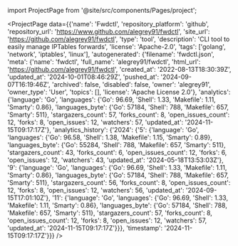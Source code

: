 
import ProjectPage from '@site/src/components/Pages/project';

<ProjectPage
    data={{'name': 'Fwdctl', 'repository_platform': 'github', 'repository_url': 'https://www.github.com/alegrey91/fwdctl', 'site_url': 'https://github.com/alegrey91/fwdctl', 'type': 'tool', 'description': 'CLI tool to easily manage IPTables forwards', 'license': 'Apache-2.0', 'tags': ['golang', 'network', 'iptables', 'linux'], 'autogenerated': {'filename': 'fwdctl.json', 'meta': {'name': 'fwdctl', 'full_name': 'alegrey91/fwdctl', 'html_url': 'https://github.com/alegrey91/fwdctl', 'created_at': '2022-08-13T18:30:39Z', 'updated_at': '2024-10-01T08:46:29Z', 'pushed_at': '2024-09-07T16:19:46Z', 'archived': false, 'disabled': false, 'owner': 'alegrey91', 'owner_type': 'User', 'topics': [], 'license': 'Apache License 2.0'}, 'analytics': {'language': 'Go', 'languages': {'Go': 96.69, 'Shell': 1.33, 'Makefile': 1.11, 'Smarty': 0.86}, 'languages_byte': {'Go': 57184, 'Shell': 788, 'Makefile': 657, 'Smarty': 511}, 'stargazers_count': 57, 'forks_count': 8, 'open_issues_count': 12, 'forks': 8, 'open_issues': 12, 'watchers': 57, 'updated_at': '2024-11-15T09:17:17Z'}, 'analytics_history': {'2024': {'5': {'language': 'Go', 'languages': {'Go': 96.58, 'Shell': 1.38, 'Makefile': 1.15, 'Smarty': 0.89}, 'languages_byte': {'Go': 55284, 'Shell': 788, 'Makefile': 657, 'Smarty': 511}, 'stargazers_count': 43, 'forks_count': 6, 'open_issues_count': 12, 'forks': 6, 'open_issues': 12, 'watchers': 43, 'updated_at': '2024-05-18T13:53:03Z'}, '9': {'language': 'Go', 'languages': {'Go': 96.69, 'Shell': 1.33, 'Makefile': 1.11, 'Smarty': 0.86}, 'languages_byte': {'Go': 57184, 'Shell': 788, 'Makefile': 657, 'Smarty': 511}, 'stargazers_count': 56, 'forks_count': 8, 'open_issues_count': 12, 'forks': 8, 'open_issues': 12, 'watchers': 56, 'updated_at': '2024-09-15T17:01:10Z'}, '11': {'language': 'Go', 'languages': {'Go': 96.69, 'Shell': 1.33, 'Makefile': 1.11, 'Smarty': 0.86}, 'languages_byte': {'Go': 57184, 'Shell': 788, 'Makefile': 657, 'Smarty': 511}, 'stargazers_count': 57, 'forks_count': 8, 'open_issues_count': 12, 'forks': 8, 'open_issues': 12, 'watchers': 57, 'updated_at': '2024-11-15T09:17:17Z'}}}, 'timestamp': '2024-11-15T09:17:17Z'}}}
/>
